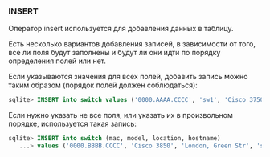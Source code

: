 ### INSERT

Оператор insert используется для добавления данных в таблицу.

Есть несколько вариантов добавления записей, в зависимости от того, все ли поля будут заполнены и будут ли они идти по порядку определения полей или нет.

Если указываются значения для всех полей, добавить запись можно таким образом (порядок полей должен соблюдаться):
```sql
sqlite> INSERT into switch values ('0000.AAAA.CCCC', 'sw1', 'Cisco 3750', 'London, Green Str');
```

Если нужно указать не все поля, или указать их в произвольном порядке, используется такая запись:
```sql
sqlite> INSERT into switch (mac, model, location, hostname)
   ...> values ('0000.BBBB.CCCC', 'Cisco 3850', 'London, Green Str', 'sw5');
```
